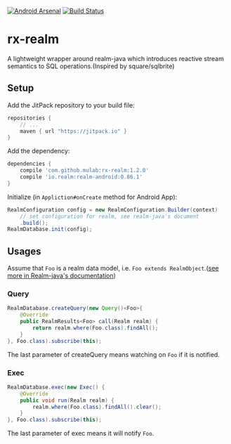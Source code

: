 [![Android Arsenal](https://img.shields.io/badge/Android%20Arsenal-rx--realm-green.svg?style=true)](https://android-arsenal.com/details/1/2803)
[![Build Status](https://travis-ci.org/mulab/rx-realm.svg?branch=master)](https://travis-ci.org/mulab/rx-realm)
# rx-realm
A lightweight wrapper around realm-java which introduces reactive stream semantics to SQL operations.(Inspired by square/sqlbrite)

## Setup

Add the JitPack repository to your build file:
```gradle
repositories {
    // ...
    maven { url "https://jitpack.io" }
}
```

Add the dependency:
```gradle
dependencies {
    compile 'com.github.mulab:rx-realm:1.2.0'
    compile 'io.realm:realm-android:0.86.1'
}
```

Initialize (in `Appliction#onCreate` method for Android App):
```java
RealmConfiguration config = new RealmConfiguration.Builder(context)
    // set configuration for realm, see realm-java's document
    .build();
RealmDatabase.init(config);
```

## Usages

Assume that `Foo` is a realm data model, i.e. `Foo extends RealmObject`.([see more in Realm-java's documentation](https://realm.io/docs/java/latest/#models))

### Query
```java
RealmDatabase.createQuery(new Query()<Foo>{
    @Override
    public RealmResults<Foo> call(Realm realm) {
        return realm.where(Foo.class).findAll();
    }
}, Foo.class).subscribe(this);
```
The last parameter of createQuery means watching on `Foo` if it is notified.

### Exec
```java
RealmDatabase.exec(new Exec() {
    @Override
    public void run(Realm realm) {
        realm.where(Foo.class).findAll().clear();
    }
}, Foo.class).subscribe(this);
```
The last parameter of exec means it will notify `Foo`.
